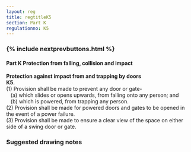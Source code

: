 ```yaml
---
layout: reg
title: regtitleK5
section: Part K
regulationno: K5
---
```


<div class="panel panel-primary">
  <div class="panel-heading">
    <h3 class="panel-title">
      {% include nextprevbuttons.html %}
        <h4>Part K Protection from falling, collision and impact</h4>
    </h3>
  </div>
  <div class="panel-body">
    <p>
        <strong>Protection against impact from and trapping by doors</strong><br>
        <strong>K5.</strong><br>
            (1) Provision shall be made to prevent any door or gate-<br>
            &nbsp;&nbsp;&nbsp;(a) which slides or opens upwards, from falling onto any person; and<br>
            &nbsp;&nbsp;&nbsp;(b) which is powered, from trapping any person.<br>
            (2) Provision shall be made for powered doors and gates to be opened in the event of a power failure.<br>
            (3) Provision shall be made to ensure a clear view of the space on either side of a swing door or gate.
    </p>
  </div>
</div>



### Suggested drawing notes